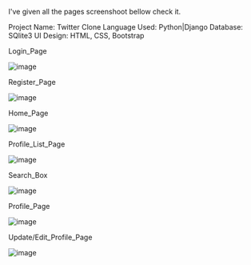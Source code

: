 I've given all the pages screenshoot bellow check it.

Project Name: Twitter Clone Language Used: Python|Django Database: SQlite3 UI Design: HTML, CSS, Bootstrap


Login_Page

![image](https://github.com/user-attachments/assets/f7eeb39d-f60a-4347-a245-e12bc552a598)


Register_Page

![image](https://github.com/user-attachments/assets/0d900432-ff87-42ab-92db-5e5375619193)


Home_Page

![image](https://github.com/user-attachments/assets/30098450-452c-4f20-a5e0-06e44a7bcaaa)


Profile_List_Page

![image](https://github.com/user-attachments/assets/727962b5-8bc2-404f-8eec-cd6047f60ef4)


Search_Box

![image](https://github.com/user-attachments/assets/266aec9d-26c9-46d8-935b-831908375189)


Profile_Page

![image](https://github.com/user-attachments/assets/502234be-268b-486c-a4fc-4a9d533fa01c)


Update/Edit_Profile_Page

![image](https://github.com/user-attachments/assets/3d5cdf81-0709-4094-bb36-942f0d145212)





